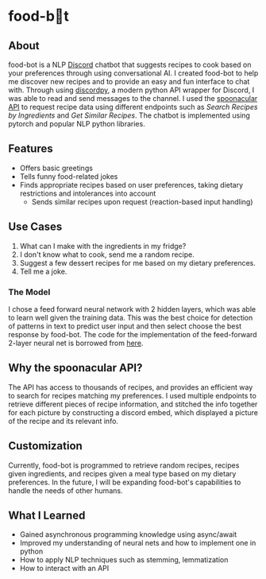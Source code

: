 # food-b🍩t 

## About
food-bot is a NLP [Discord](https://discordpy.readthedocs.io/en/latest/api.html#) chatbot that suggests recipes to cook based on your preferences through using conversational AI. I created food-bot to help me discover new recipes and to provide an easy and fun interface to chat with. Through using [discordpy](https://github.com/Rapptz/discord.py), a modern python API wrapper for Discord, I was able to read and send messages to the channel. I used the [spoonacular API](https://spoonacular.com/food-api) to request recipe data using different endpoints such as *Search Recipes by Ingredients* and *Get Similar Recipes*. The chatbot is implemented using pytorch and popular NLP python libraries. 

## Features
- Offers basic greetings
- Tells funny food-related jokes
- Finds appropriate recipes based on user preferences, taking dietary restrictions and intolerances into account
  - Sends similar recipes upon request (reaction-based input handling)
  
## Use Cases
1. What can I make with the ingredients in my fridge? 
2. I don't know what to cook, send me a random recipe.
3. Suggest a few dessert recipes for me based on my dietary preferences.
4. Tell me a joke.
  
### The Model 
I chose a feed forward neural network with 2 hidden layers, which was able to learn well given the training data. This was the best choice for detection of patterns in text to predict user input and then select choose the best response by food-bot. 
The code for the implementation of the feed-forward 2-layer neural net is borrowed from [here](https://github.com/python-engineer/pytorch-chatbot).

## Why the spoonacular API?
The API has access to thousands of recipes, and provides an efficient way to search for recipes matching my preferences. I used multiple endpoints to retrieve different pieces of recipe information, and stitched the info together for each picture by constructing a discord embed, which displayed a picture of the recipe and its relevant info.

## Customization
Currently, food-bot is programmed to retrieve random recipes, recipes given ingredients, and recipes given a meal type based on my dietary preferences. In the future, I will be expanding food-bot's capabilities to handle the needs of other humans. 

## What I Learned
- Gained asynchronous programming knowledge using async/await 
- Improved my understanding of neural nets and how to implement one in python
- How to apply NLP techniques such as stemming, lemmatization
- How to interact with an API
